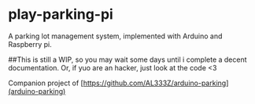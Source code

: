 # play-parking-pi
A parking lot management system, implemented with Arduino and Raspberry pi.

##This is still a WIP, so you may wait some days until i complete a decent documentation. Or, if yuo are an hacker, just look at the code <3

Companion project of [https://github.com/AL333Z/arduino-parking](arduino-parking)

